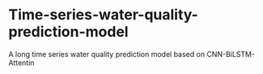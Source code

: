 # Time-series-water-quality-prediction-model
A long time series water quality prediction model based on CNN-BiLSTM-Attentin
